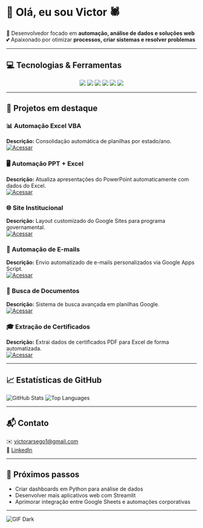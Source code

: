 # 👋 Olá, eu sou Victor 🕷️

🚀 Desenvolvedor focado em **automação, análise de dados e soluções web**  
💕 Apaixonado por otimizar **processos, criar sistemas e resolver problemas**

---

## 💻 Tecnologias & Ferramentas
<div align="center"> <img src="https://img.shields.io/badge/Python-3776AB?style=for-the-badge&logo=python&logoColor=white"/> <img src="https://img.shields.io/badge/Excel-217346?style=for-the-badge&logo=microsoft-excel&logoColor=white"/> <img src="https://img.shields.io/badge/VBA-8670C4?style=for-the-badge&logo=visual-basic&logoColor=white"/> <img src="https://img.shields.io/badge/Google_Apps_Script-F9AB00?style=for-the-badge&logo=google&logoColor=white"/> <img src="https://img.shields.io/badge/Streamlit-FF4B4B?style=for-the-badge&logo=streamlit&logoColor=white"/> <img src="https://img.shields.io/badge/Git-F05032?style=for-the-badge&logo=git&logoColor=white"/> </div>

---

## 📂 Projetos em destaque

### 📊 Automação Excel VBA
**Descrição:** Consolidação automática de planilhas por estado/ano.  
[![Acessar](https://img.shields.io/badge/Acessar-Repositório-blue?style=for-the-badge)](https://github.com/JonathanSleeder/excel-vba-automation)

### 🖥️ Automação PPT + Excel
**Descrição:** Atualiza apresentações do PowerPoint automaticamente com dados do Excel.  
[![Acessar](https://img.shields.io/badge/Acessar-Repositório-blue?style=for-the-badge)](https://github.com/JonathanSleeder/ppt-excel-automation)

### 🌐 Site Institucional
**Descrição:** Layout customizado do Google Sites para programa governamental.  
[![Acessar](https://img.shields.io/badge/Acessar-Repositório-blue?style=for-the-badge)](https://github.com/JonathanSleeder/mcom-site-layout)

### 📧 Automação de E-mails
**Descrição:** Envio automatizado de e-mails personalizados via Google Apps Script.  
[![Acessar](https://img.shields.io/badge/Acessar-Repositório-blue?style=for-the-badge)](https://github.com/JonathanSleeder/apps-script-email-automation)

### 📑 Busca de Documentos
**Descrição:** Sistema de busca avançada em planilhas Google.  
[![Acessar](https://img.shields.io/badge/Acessar-Repositório-blue?style=for-the-badge)](https://github.com/JonathanSleeder/apps-script-document-search)

### 🎓 Extração de Certificados
**Descrição:** Extrai dados de certificados PDF para Excel de forma automatizada.  
[![Acessar](https://img.shields.io/badge/Acessar-Repositório-blue?style=for-the-badge)](https://github.com/JonathanSleeder/certificate-data-extraction)

---

## 📈 Estatísticas de GitHub

<img src="https://github-readme-stats.vercel.app/api?username=jvsleeder09&show_icons=true&theme=radical" alt="GitHub Stats" />  
<img src="https://github-readme-stats.vercel.app/api/top-langs/?username=jvsleeder09&layout=compact&theme=radical" alt="Top Languages" />

---

## 📬 Contato

✉️ victorarsego1@gmail.com  
🔗 [LinkedIn](https://linkedin.com/in/...)

---

## 🔮 Próximos passos

- Criar dashboards em Python para análise de dados  
- Desenvolver mais aplicativos web com Streamlit  
- Aprimorar integração entre Google Sheets e automações corporativas

---

![GIF Dark](https://media.giphy.com/media/l0MYt5jPR6QX5pnqM/giphy.gif)
